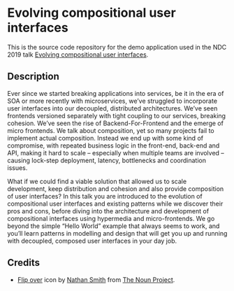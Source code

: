 # Evolving compositional user interfaces

This is the source code repository for the demo application used in the
NDC 2019 talk [Evolving compositional user interfaces][1].

## Description

Ever since we started breaking applications into services, be it in the
era of SOA or more recently with microservices, we’ve struggled to incorporate
user interfaces into our decoupled, distributed architectures. We’ve seen
frontends versioned separately with tight coupling to our services, breaking
cohesion. We’ve seen the rise of Backend-For-Frontend and the emerge of micro
frontends. We talk about composition, yet so many projects fail to implement
actual composition. Instead we end up with some kind of compromise, with
repeated business logic in the front-end, back-end and API, making it hard to
scale – especially when multiple teams are involved – causing lock-step
deployment, latency, bottlenecks and coordination issues.

What if we could find a viable solution that allowed us to scale development,
keep distribution and cohesion and also provide composition of user interfaces?
In this talk you are introduced to the evolution of compositional user
interfaces and existing patterns while we discover their pros and cons, before
diving into the architecture and development of compositional interfaces using
hypermedia and micro-frontends. We go beyond the simple “Hello World” example
that always seems to work, and you’ll learn patterns in modelling and design
that will get you up and running with decoupled, composed user interfaces in
your day job.

## Credits

- [Flip over][2] icon by [Nathan Smith][3] from [The Noun Project][4].

  [1]: https://ndcoslo.com/talk/evolving-compositional-user-interfaces/
  [2]: https://thenounproject.com/term/flip-over/267318/
  [3]: https://thenounproject.com/NathansMind/
  [4]: https://thenounproject.com/
